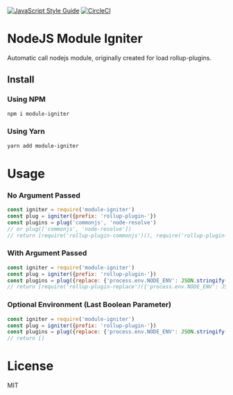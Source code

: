 
[![JavaScript Style Guide](https://img.shields.io/badge/code_style-standard-brightgreen.svg)](https://standardjs.com)
[![CircleCI](https://img.shields.io/circleci/project/github/ekoeryanto/module-igniter.svg)](https://circleci.com/gh/ekoeryanto/module-igniter)

# NodeJS Module Igniter 
Automatic call nodejs module, originally created for load rollup-plugins.

## Install

### Using NPM

```bash
npm i module-igniter
```
### Using Yarn
```bash
yarn add module-igniter
```

# Usage

### No Argument Passed

```js
const igniter = require('module-igniter')
const plug = igniter({prefix: 'rollup-plugin-'})
const plugins = plug('commonjs', 'node-resolve')
// or plug(['commonjs', 'node-resolve'])
// return [require('rollup-plugin-commonjs')(), require('rollup-plugin-node-resolve')()]
```

### With Argument Passed

```js
const igniter = require('module-igniter')
const plug = igniter({prefix: 'rollup-plugin-'})
const plugins = plug({replace: {'process.env.NODE_ENV': JSON.stringify(environment)})
// return [require('rollup-plugin-replace')({'process.env.NODE_ENV': JSON.stringify(environment)})]
```

### Optional Environment (Last Boolean Parameter)
```js
const igniter = require('module-igniter')
const plug = igniter({prefix: 'rollup-plugin-'})
const plugins = plug({replace: {'process.env.NODE_ENV': JSON.stringify(environment)}, false)
// return []
```

# License
MIT
